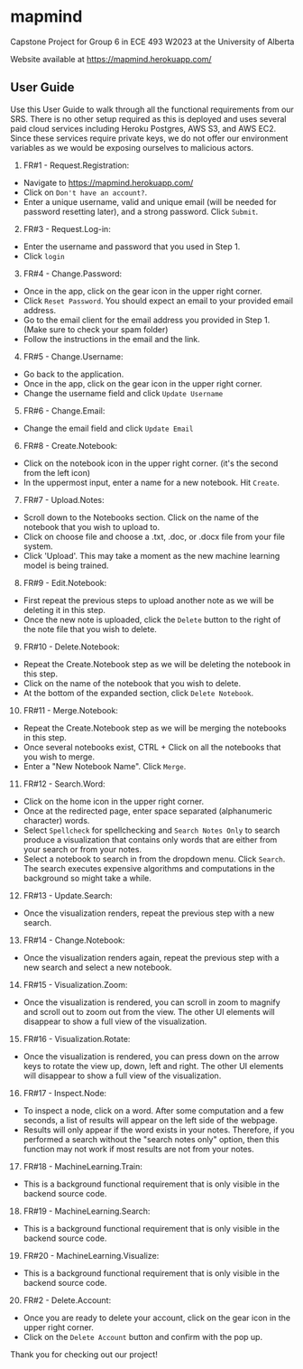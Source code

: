 # mapmind

Capstone Project for Group 6 in ECE 493 W2023 at the University of Alberta

Website available at https://mapmind.herokuapp.com/

## User Guide
Use this User Guide to walk through all the functional requirements from our SRS. There is no other setup required as this is deployed and uses several paid cloud services including Heroku Postgres, AWS S3, and AWS EC2. Since these services require private keys, we do not offer our environment variables as we would be exposing ourselves to malicious actors.

1. FR#1 - Request.Registration: 
 - Navigate to https://mapmind.herokuapp.com/
 - Click on `Don't have an account?`.
 - Enter a unique username, valid and unique email (will be needed for password resetting later), and a strong password. Click `Submit`. 
2. FR#3 - Request.Log-in: 
 - Enter the username and password that you used in Step 1.
 - Click `login`
3. FR#4 - Change.Password: 
 - Once in the app, click on the gear icon in the upper right corner.
 - Click `Reset Password`. You should expect an email to your provided email address.
 - Go to the email client for the email address you provided in Step 1. (Make sure to check your spam folder) 
 - Follow the instructions in the email and the link.
4. FR#5 - Change.Username: 
 - Go back to the application. 
 - Once in the app, click on the gear icon in the upper right corner.
 - Change the username field and click `Update Username`
5. FR#6 - Change.Email: 
 - Change the email field and click `Update Email`
6. FR#8 - Create.Notebook: 
 - Click on the notebook icon in the upper right corner. (it's the second from the left icon)
 - In the uppermost input, enter a name for a new notebook. Hit `Create`.
7. FR#7 - Upload.Notes: 
 - Scroll down to the Notebooks section. Click on the name of the notebook that you wish to upload to.
 - Click on choose file and choose a .txt, .doc, or .docx file from your file system. 
 - Click 'Upload'. This may take a moment as the new machine learning model is being trained.
8. FR#9 - Edit.Notebook: 
 - First repeat the previous steps to upload another note as we will be deleting it in this step.
 - Once the new note is uploaded, click the `Delete` button to the right of the note file that you wish to delete.
9. FR#10 - Delete.Notebook: 
 - Repeat the Create.Notebook step as we will be deleting the notebook in this step.
 - Click on the name of the notebook that you wish to delete. 
 - At the bottom of the expanded section, click `Delete Notebook`.
10. FR#11 - Merge.Notebook: 
 - Repeat the Create.Notebook step as we will be merging the notebooks in this step.
 - Once several notebooks exist, CTRL + Click on all the notebooks that you wish to merge. 
 - Enter a "New Notebook Name". Click `Merge`.
11. FR#12 - Search.Word: 
 - Click on the home icon in the upper right corner. 
 - Once at the redirected page, enter space separated (alphanumeric character) words.
 - Select `Spellcheck` for spellchecking and `Search Notes Only` to search produce a visualization that contains only words that are either from your search or from your notes. 
 - Select a notebook to search in from the dropdown menu. Click `Search`. The search executes expensive algorithms and computations in the background so might take a while.
12. FR#13 - Update.Search: 
 - Once the visualization renders, repeat the previous step with a new search.
13. FR#14 - Change.Notebook: 
 - Once the visualization renders again, repeat the previous step with a new search and select a new notebook.
14. FR#15 - Visualization.Zoom: 
 - Once the visualization is rendered, you can scroll in zoom to magnify and scroll out to zoom out from the view. The other UI elements will disappear to show a full view of the visualization.
15. FR#16 - Visualization.Rotate: 
 - Once the visualization is rendered, you can press down on the arrow keys to rotate the view up, down, left and right. The other UI elements will disappear to show a full view of the visualization.
16. FR#17 - Inspect.Node: 
 - To inspect a node, click on a word. After some computation and a few seconds, a list of results will appear on the left side of the webpage.
 - Results will only appear if the word exists in your notes. Therefore, if you performed a search without the "search notes only" option, then this function may not work if most results are not from your notes.
17. FR#18 - MachineLearning.Train: 
 - This is a background functional requirement that is only visible in the backend source code. 
18. FR#19 - MachineLearning.Search: 
 - This is a background functional requirement that is only visible in the backend source code. 
19. FR#20 - MachineLearning.Visualize: 
 - This is a background functional requirement that is only visible in the backend source code. 
20. FR#2 - Delete.Account: 
 - Once you are ready to delete your account, click on the gear icon in the upper right corner. 
 - Click on the `Delete Account` button and confirm with the pop up. 

Thank you for checking out our project!
